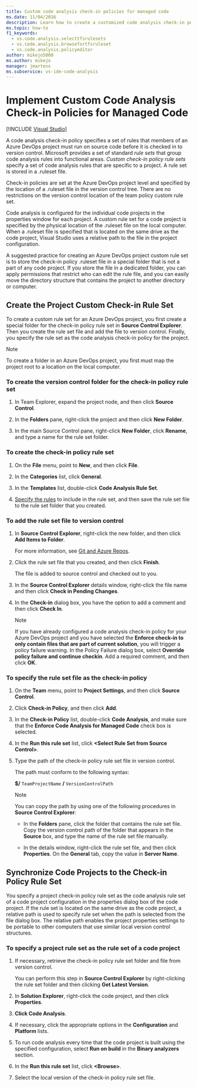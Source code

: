 ```yaml
---
title: Custom code analysis check-in policies for managed code
ms.date: 11/04/2016
description: Learn how to create a customized code analysis check-in policy. See how to ensure that Visual Studio managed code conforms to an Azure DevOps project policy.
ms.topic: how-to
f1_keywords:
  - vs.code.analysis.selecttfsrulesets
  - vs.code.analysis.browsefortfsruleset
  - vs.code.analysis.policyeditor
author: mikejo5000
ms.author: mikejo
manager: jmartens
ms.subservice: vs-ide-code-analysis
---
```

# Implement Custom Code Analysis Check-in Policies for Managed Code

 [!INCLUDE [Visual Studio](~/includes/applies-to-version/vs-windows-only.md)]

A code analysis check-in policy specifies a set of rules that members of an Azure DevOps project must run on source code before it is checked in to version control. Microsoft provides a set of standard *rule sets* that group code analysis rules into functional areas. *Custom check-in policy rule sets* specify a set of code analysis rules that are specific to a project. A rule set is stored in a .ruleset file.

Check-in policies are set at the Azure DevOps project level and specified by the location of a .ruleset file in the version control tree. There are no restrictions on the version control location of the team policy custom rule set.

Code analysis is configured for the individual code projects in the properties window for each project. A custom rule set for a code project is specified by the physical location of the .ruleset file on the local computer. When a .ruleset file is specified that is located on the same drive as the code project, Visual Studio uses a relative path to the file in the project configuration.

A suggested practice for creating an Azure DevOps project custom rule set is to store the check-in policy .ruleset file in a special folder that is not a part of any code project. If you store the file in a dedicated folder, you can apply permissions that restrict who can edit the rule file, and you can easily move the directory structure that contains the project to another directory or computer.

## Create the Project Custom Check-in Rule Set

To create a custom rule set for an Azure DevOps project, you first create a special folder for the check-in policy rule set in **Source Control Explorer**. Then you create the rule set file and add the file to version control. Finally, you specify the rule set as the code analysis check-in policy for the project.

> [!NOTE]
> To create a folder in an Azure DevOps project, you first must map the project root to a location on the local computer.

### To create the version control folder for the check-in policy rule set

1. In Team Explorer, expand the project node, and then click **Source Control**.

2. In the **Folders** pane, right-click the project and then click **New Folder**.

3. In the main Source Control pane, right-click **New Folder**, click **Rename**, and type a name for the rule set folder.

### To create the check-in policy rule set

1. On the **File** menu, point to **New**, and then click **File**.

2. In the **Categories** list, click **General**.

3. In the **Templates** list, double-click **Code Analysis Rule Set**.

4. [Specify the rules](../code-quality/how-to-create-a-custom-rule-set.md) to include in the rule set, and then save the rule set file to the rule set folder that you created.

### To add the rule set file to version control

1. In **Source Control Explorer**, right-click the new folder, and then click **Add Items to Folder**.

     For more information, see [Git and Azure Repos](/azure/devops/repos/git).

2. Click the rule set file that you created, and then click **Finish**.

     The file is added to source control and checked out to you.

3. In the **Source Control Explorer** details window, right-click the file name and then click **Check in Pending Changes**.

4. In the **Check-in** dialog box, you  have the option to add a comment and then click **Check In**.

    > [!NOTE]
    > If you have already configured a code analysis check-in policy for your Azure DevOps project and you have selected the **Enforce check-in to only contain files that are part of current solution**, you will trigger a policy failure warning. In the Policy Failure dialog box, select **Override policy failure and continue checkin**. Add a required comment, and then click **OK**.

### To specify the rule set file as the check-in policy

1. On the **Team** menu, point to **Project Settings**, and then click **Source Control**.

2. Click **Check-in Policy**, and then click **Add**.

3. In the **Check-in Policy** list, double-click **Code Analysis**, and make sure that the **Enforce Code Analysis for Managed Code** check box is selected.

4. In the **Run this rule set** list, click **\<Select Rule Set from Source Control>**.

5. Type the path of the check-in policy rule set file in version control.

     The path must conform to the following syntax:

     **$/** `TeamProjectName` **/** `VersionControlPath`

    > [!NOTE]
    > You can copy the path by using one of the following procedures in **Source Control Explorer**:

    - In the **Folders** pane, click the folder that contains the rule set file. Copy the version control path of the folder that appears in the **Source** box, and type the name of the rule set file manually.

    - In the details window, right-click the rule set file, and then click **Properties**. On the **General** tab, copy the value in **Server Name**.

## Synchronize Code Projects to the Check-in Policy Rule Set

You specify a project check-in policy rule set as the code analysis rule set of a code project configuration in the properties dialog box of the code project. If the rule set is located on the same drive as the code project, a relative path is used to specify rule set when the path is selected from the file dialog box. The relative path enables the project properties settings to be portable to other computers that use similar local version control structures.

### To specify a project rule set as the rule set of a code project

1. If necessary, retrieve the check-in policy rule set folder and file from version control.

   You can perform this step in **Source Control Explorer** by right-clicking the rule set folder and then clicking **Get Latest Version**.

2. In **Solution Explorer**, right-click the code project, and then click **Properties**.

3. **Click Code Analysis**.

4. If necessary, click the appropriate options in the **Configuration** and **Platform** lists.

5. To run code analysis every time that the code project is built using the specified configuration, select **Run on build** in the **Binary analyzers** section.

6. In the **Run this rule set** list, click **\<Browse>**.

8. Select the local version of the check-in policy rule set file.
